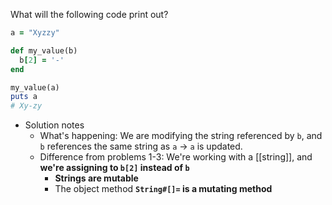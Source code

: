 What will the following code print out?

```ruby
a = "Xyzzy"

def my_value(b)
  b[2] = '-'
end

my_value(a)
puts a
# Xy-zy
```

* Solution notes
  * What's happening: We are modifying the string referenced by `b`, and `b` references the same string as `a` → `a` is updated.
  * Difference from problems 1-3: We're working with a [[string]], and **we're assigning to `b[2]` instead of `b`** 
    * **Strings are mutable**
    * The object method **`String#[]=` is a mutating method** 

